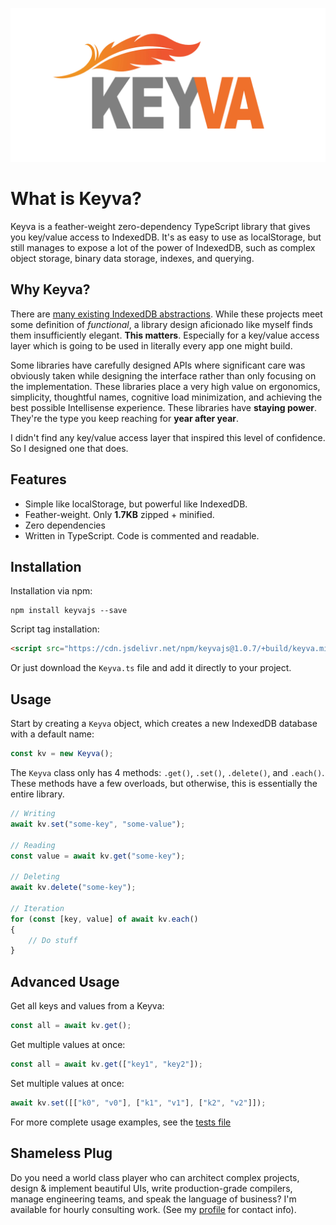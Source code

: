 <p align="center">
	<img src="readme-poster.png" alt="HotJS Poster Image">
</p>

# What is Keyva?

Keyva is a feather-weight zero-dependency TypeScript library that gives you key/value access to IndexedDB. It's as easy to use as localStorage, but still manages to expose a lot of the power of IndexedDB, such as complex object storage, binary data storage, indexes, and querying.

## Why Keyva?

There are [many existing IndexedDB abstractions](https://www.paultman.com/best-library-for-indexeddb-localforage-idb-keyval-or-idb/). While these projects meet some definition of *functional*, a library design aficionado like myself finds them insufficiently elegant. **This matters**. Especially for a key/value access layer which is going to be used in literally every app one might build.

Some libraries have carefully designed APIs where significant care was obviously taken while designing the interface rather than only focusing on the implementation. These libraries place a very high value on ergonomics, simplicity, thoughtful names, cognitive load minimization, and achieving the best possible Intellisense experience. These libraries have **staying power**. They're the type you keep reaching for **year after year**.

I didn't find any key/value access layer that inspired this level of confidence. So I designed one that does.

## Features

- Simple like localStorage, but powerful like IndexedDB.
- Feather-weight. Only **1.7KB** zipped + minified.
- Zero dependencies
- Written in TypeScript. Code is commented and readable.

## Installation

Installation via npm:

```
npm install keyvajs --save
```

Script tag installation:

```html
<script src="https://cdn.jsdelivr.net/npm/keyvajs@1.0.7/+build/keyva.min.js"></script>
```

Or just download the `Keyva.ts` file and add it directly to your project.

## Usage

Start by creating a `Keyva` object, which creates a new IndexedDB database with a default name:

```typescript
const kv = new Keyva();
```

The `Keyva` class only has 4 methods: `.get()`, `.set()`, `.delete()`, and `.each()`. These methods have a few overloads, but otherwise, this is essentially the entire library.

```typescript
// Writing
await kv.set("some-key", "some-value");

// Reading
const value = await kv.get("some-key");

// Deleting
await kv.delete("some-key");

// Iteration
for (const [key, value] of await kv.each()
{
	// Do stuff
}
```

## Advanced Usage

Get all keys and values from a Keyva:

```typescript
const all = await kv.get();
```

Get multiple values at once:

```typescript
const all = await kv.get(["key1", "key2"]);
```

Set multiple values at once:

```typescript
await kv.set([["k0", "v0"], ["k1", "v1"], ["k2", "v2"]]);
```

For more complete usage examples, see the [tests file](https://github.com/paul-go/keyva/blob/master/Keyva.cover.ts)

## Shameless Plug

Do you need a world class player who can architect complex projects, design & implement beautiful UIs, write production-grade compilers, manage engineering teams, and speak the language of business? I'm available for hourly consulting work. (See my [profile](https://github.com/paul-go) for contact info).
